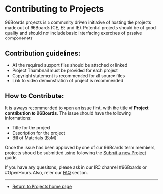 Contributing to Projects                           
========================

96Boards projects is a community driven initiative of hosting the projects made out of 96Boards (CE, EE and IE). 
Potential projects should be of good quality and should not include basic interfacing exercises
of passive componenets. 

Contribution guidelines:
------------------------

- All the required support files should be attached or linked
- Project Thumbnail must be provided for each project
- Copyright statement is recommended for all source files
- Link to video demonstration of project is recommended

How to Contribute:
------------------

It is always recommended to open an issue first, with the title of **Project contribution to 96Boards**.
The issue should have the following informations:

- Title for the project
- Description for the project
- Bill of Materials (BoM)

Once the issue has been approved by one of our 96Boards team members, projects should be submitted using
following the [Submit a new Project](SUBMIT.md) guide.

If you have any quesitons, please ask in our IRC channel #96Boards or #OpenHours. Also, refer our [FAQ](FAQ.md) section.

***

- [Return to Projects home page](README.md)
